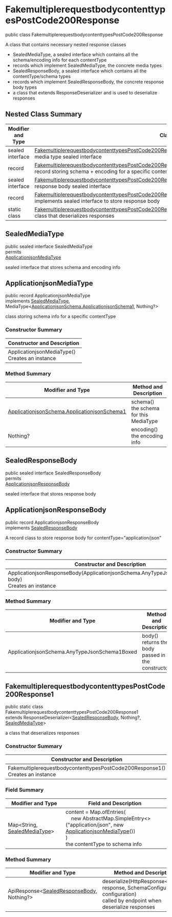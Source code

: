 # FakemultiplerequestbodycontenttypesPostCode200Response

public class FakemultiplerequestbodycontenttypesPostCode200Response

A class that contains necessary nested response classes
- SealedMediaType, a sealed interface which contains all the schema/encoding info for each contentType
- records which implement SealedMediaType, the concrete media types
- SealedResponseBody, a sealed interface which contains all the contentType/schema types
- records which implement SealedResponseBody, the concrete response body types
- a class that extends ResponseDeserializer and is used to deserialize responses

## Nested Class Summary
| Modifier and Type | Class and Description |
| ----------------- | --------------------- |
| sealed interface | [FakemultiplerequestbodycontenttypesPostCode200Response.SealedMediaType](#sealedmediatype)<br>media type sealed interface |
| record | [FakemultiplerequestbodycontenttypesPostCode200Response.ApplicationjsonMediaType](#applicationjsonmediatype)<br>record storing schema + encoding for a specific contentType |
| sealed interface | [FakemultiplerequestbodycontenttypesPostCode200Response.SealedResponseBody](#sealedresponsebody)<br>response body sealed interface |
| record | [FakemultiplerequestbodycontenttypesPostCode200Response.ApplicationjsonResponseBody](#applicationjsonresponsebody)<br>implements sealed interface to store response body |
| static class | [FakemultiplerequestbodycontenttypesPostCode200Response.FakemultiplerequestbodycontenttypesPostCode200Response1](#fakemultiplerequestbodycontenttypespostcode200response1)<br>class that deserializes responses |

## SealedMediaType
public sealed interface SealedMediaType<br>
permits<br>
[ApplicationjsonMediaType](#applicationjsonmediatype)

sealed interface that stores schema and encoding info

## ApplicationjsonMediaType
public record ApplicationjsonMediaType<br>
implements [SealedMediaType](#sealedmediatype), MediaType<[ApplicationjsonSchema.ApplicationjsonSchema1](../../../../paths/fakemultiplerequestbodycontenttypes/post/responses/code200response/content/applicationjson/ApplicationjsonSchema.md#applicationjsonschema1), Nothing?>

class storing schema info for a specific contentType

### Constructor Summary
| Constructor and Description |
| --------------------------- |
| ApplicationjsonMediaType()<br>Creates an instance |

### Method Summary
| Modifier and Type | Method and Description |
| ----------------- | ---------------------- |
| [ApplicationjsonSchema.ApplicationjsonSchema1](../../../../paths/fakemultiplerequestbodycontenttypes/post/responses/code200response/content/applicationjson/ApplicationjsonSchema.md#applicationjsonschema1) | schema()<br>the schema for this MediaType |
| Nothing? | encoding()<br>the encoding info |

## SealedResponseBody
public sealed interface SealedResponseBody<br>
permits<br>
[ApplicationjsonResponseBody](#applicationjsonresponsebody)

sealed interface that stores response body

## ApplicationjsonResponseBody
public record ApplicationjsonResponseBody<br>
implements [SealedResponseBody](#sealedresponsebody)

A record class to store response body for contentType="application/json"

### Constructor Summary
| Constructor and Description |
| --------------------------- |
| ApplicationjsonResponseBody(ApplicationjsonSchema.AnyTypeJsonSchema1Boxed body)<br>Creates an instance |

### Method Summary
| Modifier and Type | Method and Description |
| ----------------- | ---------------------- |
| ApplicationjsonSchema.AnyTypeJsonSchema1Boxed | body()<br>returns the body passed in in the constructor |

## FakemultiplerequestbodycontenttypesPostCode200Response1
public static class FakemultiplerequestbodycontenttypesPostCode200Response1<br>
extends ResponseDeserializer<[SealedResponseBody](#sealedresponsebody), Nothing?, [SealedMediaType](#sealedmediatype)>

a class that deserializes responses

### Constructor Summary
| Constructor and Description |
| --------------------------- |
| FakemultiplerequestbodycontenttypesPostCode200Response1()<br>Creates an instance |

### Field Summary
| Modifier and Type | Field and Description |
| ----------------- | --------------------- |
| Map<String, [SealedMediaType](#sealedmediatype)> | content =  Map.ofEntries(<br>&nbsp;&nbsp;&nbsp;&nbsp;new AbstractMap.SimpleEntry<>("application/json", new [ApplicationjsonMediaType](#applicationjsonmediatype)())<br>)<br>the contentType to schema info |

### Method Summary
| Modifier and Type | Method and Description |
| ----------------- | ---------------------- |
| ApiResponse<[SealedResponseBody](#sealedresponsebody), Nothing?> | deserialize(HttpResponse<byte[]> response, SchemaConfiguration configuration)<br>called by endpoint when deserialize responses |
